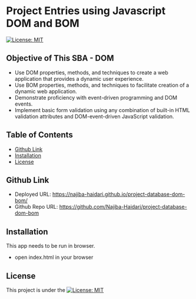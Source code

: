 # Project Entries using Javascript DOM and BOM

[![License: MIT](https://img.shields.io/badge/License-MIT-yellow.svg)](https://opensource.org/licenses/MIT)

## Objective of This SBA - DOM

- Use DOM properties, methods, and techniques to create a web application that provides a
  dynamic user experience.
- Use BOM properties, methods, and techniques to facilitate creation of a dynamic web
  application.
- Demonstrate proficiency with event-driven programming and DOM events.
- Implement basic form validation using any combination of built-in HTML validation attributes
  and DOM-event-driven JavaScript validation.

## Table of Contents

- [Github Link](#deployed-link)
- [Installation](#installation)
- [License](#license)

## Github Link

- Deployed URL: https://najiba-haidari.github.io/project-database-dom-bom/
- Github Repo URL: https://github.com/Najiba-Haidari/project-database-dom-bom

## Installation

This app needs to be run in browser.

- open index.html in your browser

## License

This project is under the [![License: MIT](https://img.shields.io/badge/License-MIT-yellow.svg)](https://opensource.org/licenses/MIT)
